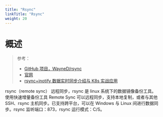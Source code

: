 ```yaml
---
title: "Rsync"
linkTitle: "Rsync"
weight: 20
---
```


# 概述

> 参考：
> 
> - [GitHub 项目，WayneD/rsync](https://github.com/WayneD/rsync)
> - [官网](https://rsync.samba.org/)
> - [rsync+inotify 数据实时同步介绍与 K8s 实战应用](https://mp.weixin.qq.com/s/VxnDEQ8e3yQOLJi0JwtyjA)

rsync（remote sync） 远程同步，rsync 是 linux 系统下的数据镜像备份工具。使用快速增量备份工具 Remote Sync 可以远程同步，支持本地复制，或者与其他 SSH、rsync 主机同步。已支持跨平台，可以在 Windows 与 Linux 间进行数据同步。rsync 监听端口：873，rsync 运行模式：C/S。
